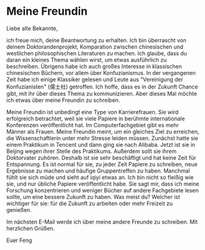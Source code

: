 # Meine Freundin

Liebe alte Bekannte,

ich freue mich, deine Beantwortung zu erhalten. Ich bin überrascht
von deinem Doktorandenprojekt, Komparation zwischen chinesischen und westlichen philosophischen Literaturen zu machen. Ich glaube, dass du daran ein kleines Thema wählen wirst, um etwas ausführlich zu beschreiben. Übrigens habe ich auch großes Interesse in klassischen chinesischen Büchern, vor allem über Konfuzianismus. In der vergangenen Zeit habe ich einige Klassiker gelesen und Leute aus "Vereinigung der Konfuzianisten" (儒士社) getroffen. Ich hoffe, dass es in der Zukunft Chance gibt, mit ihr über dieses Thema zu kommunizieren. Aber dieses Mal möchte ich
etwas über meine Freundin zu schreiben.

Meine Freundin ist unbedingt eine Type von Karrierefrauen.
Sie wird erfolgreich betrachtet, weil sie viele Papiere in berühmte internationale Konferenzen veröffentlicht hat. Im Computerfachgebiet gibt es mehr Männer als Frauen. Meine Freundin meint, um ein gleiches Ziel zu erreichen, die Wissenschaftlerin unter mehr Stresse
leiden müssen. Zunächst hatte sie einem Praktikum in Tencent und dann ging sie nach Alibaba.
Jetzt ist sie in Beijing wegen ihrer Stelle des Praktikums. Außerdem sollt sie ihrem Doktorvater zuhören.
Deshalb ist sie sehr beschäftigt und hat keine Zeit für Entspannung. Es ist normal für sie, zu jeder Zeit Papiere zu schreiben, neue Ergebnisse zu machen und häufige Gruppentreffen zu haben. Manchmal fühlt sie sich müde und
sieht auf iqiyi etwas an. Ich bin nicht so fleißig wie sie, und nur übliche Papiere veröffentlicht habe. Sie sagt mir, dass ich meine Forschung konzentrieren und weniger Bücher auf andere Fachgebiete lesen sollte, um eine bessere Zukunft zu haben. Was meist du? Welcher ist wichtiger für sie: für die Zukunft zu
arbeiten oder mehr Freizeit zu genießen.

Im nächsten E-Mail werde ich über meine andere Freunde zu schreiben.
Mit herzlichen Grüßen.

Euer Feng